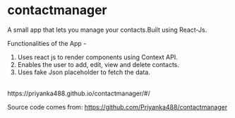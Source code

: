 # contactmanager

A small app that lets you manage your contacts.Built using React-Js.

Functionalities of the App -

1. Uses react js to render components using Context API.
2. Enables the user to add, edit, view and delete contacts.
3. Uses fake Json placeholder to fetch the data.

<br>
https://priyanka488.github.io/contactmanager/#/

Source code comes from: https://github.com/Priyanka488/contactmanager
